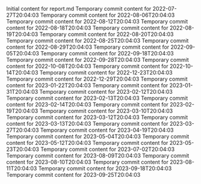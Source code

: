 Initial content for report.md
Temporary commit content for 2022-07-27T20:04:03
Temporary commit content for 2022-08-06T20:04:03
Temporary commit content for 2022-08-12T20:04:03
Temporary commit content for 2022-08-18T20:04:03
Temporary commit content for 2022-08-19T20:04:03
Temporary commit content for 2022-08-20T20:04:03
Temporary commit content for 2022-08-25T20:04:03
Temporary commit content for 2022-08-29T20:04:03
Temporary commit content for 2022-09-05T20:04:03
Temporary commit content for 2022-09-18T20:04:03
Temporary commit content for 2022-09-28T20:04:03
Temporary commit content for 2022-10-08T20:04:03
Temporary commit content for 2022-10-14T20:04:03
Temporary commit content for 2022-12-23T20:04:03
Temporary commit content for 2022-12-29T20:04:03
Temporary commit content for 2023-01-22T20:04:03
Temporary commit content for 2023-01-31T20:04:03
Temporary commit content for 2023-02-12T20:04:03
Temporary commit content for 2023-02-13T20:04:03
Temporary commit content for 2023-02-14T20:04:03
Temporary commit content for 2023-02-19T20:04:03
Temporary commit content for 2023-03-10T20:04:03
Temporary commit content for 2023-03-12T20:04:03
Temporary commit content for 2023-03-13T20:04:03
Temporary commit content for 2023-03-27T20:04:03
Temporary commit content for 2023-04-19T20:04:03
Temporary commit content for 2023-05-04T20:04:03
Temporary commit content for 2023-05-12T20:04:03
Temporary commit content for 2023-05-23T20:04:03
Temporary commit content for 2023-07-02T20:04:03
Temporary commit content for 2023-08-09T20:04:03
Temporary commit content for 2023-08-10T20:04:03
Temporary commit content for 2023-08-11T20:04:03
Temporary commit content for 2023-09-18T20:04:03
Temporary commit content for 2023-09-25T20:04:03

